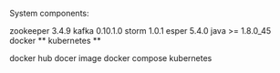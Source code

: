 System components:


 zookeeper 3.4.9
 kafka 0.10.1.0
 storm 1.0.1
 esper 5.4.0
 java  >= 1.8.0_45
 docker **
 kubernetes **
 
 
 docker hub
 docer image 
 docker compose 
 kubernetes

